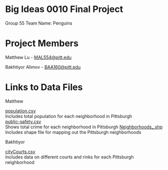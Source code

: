 # Big Ideas 0010 Final Project
Group 55
Team Name: Penguins

# Project Members
Matthew Lu - MAL554@pitt.edu 

Bakhtiyor Alimov - BAA160@pitt.edu


# Links to Data Files
Matthew

[population.csv](https://data.wprdc.org/dataset/1984-community-profiles-a-descriptive-picture-of-communities-in-allegheny-county/resource/8e2b239e-4a46-49f9-bd13-2566f3c64d28) <br>
Includes total population for each neighborhood in Pittsburgh <br>
[public-safety.csv](https://data.wprdc.org/dataset/pgh/resource/204f63f4-296f-4f1d-bbdd-946b183fa5a0) <br>
Shows total crime for each neighborhood in Pittsburgh 
[Neighborhoods_.shp](https://data.wprdc.org/dataset/pgh/resource/14501cb9-308d-49ce-8bbb-7933ad703fe1) <br>
Includes shape file for mapping out the Pittsburgh neighborhoods <br>

Bakhtiyor

[cityCourts.csv](https://data.wprdc.org/dataset/city-of-pittsburgh-courts/resource/a5b71bfa-840c-4c86-8f43-07a9ae854227)  
Includes data on different courts and rinks for each Pittsburgh neighborhood


